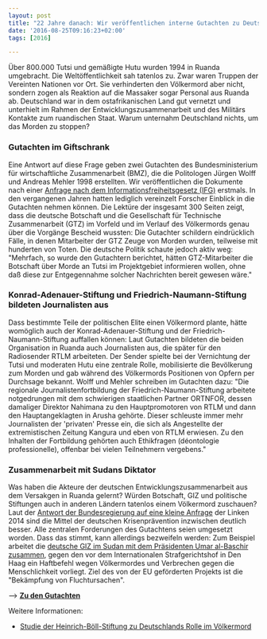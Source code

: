 ```yaml
---
layout: post
title: "22 Jahre danach: Wir veröffentlichen interne Gutachten zu Deutschlands Rolle bei Völkermord in Ruanda"
date: '2016-08-25T09:16:23+02:00'
tags: [2016]

---
```


Über 800.000 Tutsi und gemäßigte Hutu wurden 1994 in Ruanda umgebracht. Die Weltöffentlichkeit sah tatenlos zu. Zwar waren Truppen der Vereinten Nationen vor Ort. Sie verhinderten den Völkermord aber nicht, sondern zogen als Reaktion auf die Massaker sogar Personal aus Ruanda ab.
Deutschland war in dem ostafrikanischen Land gut vernetzt und unterhielt im Rahmen der Entwicklungszusammenarbeit und des Militärs Kontakte zum ruandischen Staat. Warum unternahm Deutschland nichts, um das Morden zu stoppen?
<h3>Gutachten im Giftschrank</h3>
Eine Antwort auf diese Frage geben zwei Gutachten des Bundesministerium für wirtschaftliche Zusammenarbeit (BMZ), die die Politologen Jürgen Wolff und Andreas Mehler 1998 erstellten. Wir veröffentlichen die Dokumente nach einer  <a href="https://fragdenstaat.de/anfrage/gutachten-zu-deutscher-entwicklungszusammenarbeit-in-ruanda/#nachricht-53747">Anfrage nach dem Informationsfreiheitsgesetz (IFG)</a> erstmals. In den vergangenen Jahren hatten lediglich vereinzelt Forscher Einblick in die Gutachten nehmen können. 
Die Lektüre der insgesamt 300 Seiten zeigt, dass die deutsche Botschaft und die Gesellschaft für Technische Zusammenarbeit (GTZ) im Vorfeld und im Verlauf des Völkermords genau über die Vorgänge Bescheid wussten: Die Gutachter schildern eindrücklich Fälle, in denen Mitarbeiter der GTZ Zeuge von Morden wurden, teilweise mit hunderten von Toten. 
Die deutsche Politik schaute jedoch aktiv weg: "Mehrfach, so wurde den Gutachtern berichtet, hätten GTZ-Mitarbeiter die Botschaft über Morde an Tutsi im Projektgebiet informieren wollen, ohne daß diese zur Entgegennahme solcher Nachrichten bereit gewesen wäre."

<h3>Konrad-Adenauer-Stiftung und Friedrich-Naumann-Stiftung bildeten Journalisten aus</h3>
Dass bestimmte Teile der politischen Elite einen Völkermord plante, hätte womöglich auch der Konrad-Adenauer-Stiftung und der Friedrich-Naumann-Stiftung auffallen können: Laut Gutachten bildeten die beiden Organisation in Ruanda auch Journalisten aus, die später für den Radiosender RTLM arbeiteten. Der Sender spielte bei der Vernichtung der Tutsi und moderaten Hutu eine zentrale Rolle, mobilisierte die Bevölkerung zum Morden und gab während des Völkermords Positionen von Opfern per Durchsage bekannt.
Wolff und Mehler schreiben im Gutachten dazu: "Die regionale Journalistenfortbildung der Friedrich-Naumann-Stiftung arbeitete notgedrungen mit dem schwierigen staatlichen Partner ORTNFOR, dessen damaliger Direktor Nahimana zu den Hauptpromotoren von RTLM und dann den Hauptangeklagten in Arusha gehörte. Dieser schleuste immer mehr Journalisten der 'privaten' Presse ein, die sich als Angestellte der extremistischen Zeitung Kangura und eben von RTLM erwiesen. Zu den Inhalten der Fortbildung gehörten auch Ethikfragen (déontologie professionelle), offenbar bei vielen Teilnehmern vergebens."
<h3>Zusammenarbeit mit Sudans Diktator</h3>
Was haben die Akteure der deutschen Entwicklungszusammenarbeit aus dem Versakgen in Ruanda gelernt? Würden Botschaft, GIZ und politische Stiftungen auch in anderen Ländern tatenlos einem Völkermord zuschauen? 
Laut der <a href="https://kleineanfragen.de/bundestag/18/1361-krisenpraevention-und-konfliktbearbeitung-20-jahre-nach-dem-voelkermord-in-ruanda">Antwort der Bundesregierung auf eine kleine Anfrage</a> der Linken 2014 sind die Mittel der deutschen Krisenprävention inzwischen deutlich besser. Alle zentralen Forderungen des Gutachtens seien umgesetzt worden.
Dass das stimmt, kann allerdings bezweifeln werden: Zum Beispiel arbeitet die <a href="https://www.ecchr.eu/en/documents/publications/law-and-subversion/blog/combating-the-root-causes-of-refugee-movement-ad-absurdum.html">deutsche GIZ im Sudan mit dem Präsidenten Umar al-Baschir zusammen</a>, gegen den vor dem Internationalen Strafgerichtshof in Den Haag ein Haftbefehl wegen Völkermordes und Verbrechen gegen die Menschlichkeit vorliegt. Ziel des von der EU geförderten Projekts ist die "Bekämpfung von Fluchtursachen".

--> <strong><a href="https://fragdenstaat.de/anfrage/gutachten-zu-deutscher-entwicklungszusammenarbeit-in-ruanda/#nachricht-53747">Zu den Gutachten</a></strong>

Weitere Informationen: 
- <a href="https://www.boell.de/de/2014/04/07/deutschland-und-der-voelkermord-ruanda">Studie der Heinrich-Böll-Stiftung zu Deutschlands Rolle im Völkermord</a>

